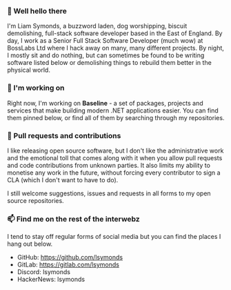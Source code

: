 ### 👋 Well hello there

I'm Liam Symonds, a buzzword laden, dog worshipping, biscuit demolishing, full-stack software developer based in the East of
England. By day, I work as a Senior Full Stack Software Developer (much wow) at BossLabs Ltd where I hack away on many, 
many different projects. By night, I mostly sit and do nothing, but can sometimes be found to be writing software listed 
below or demolishing things to rebuild them better in the physical world.

### 🔭 I'm working on

Right now, I'm working on **Baseline** - a set of packages, projects and services that make building modern .NET 
applications easier. You can find them pinned below, or find all of them by searching through my repositories.

### 🤔 Pull requests and contributions

I like releasing open source software, but I don't like the administrative work and the emotional toll that comes along
with it when you allow pull requests and code contributions from unknown parties. It also limits my ability to monetise 
any work in the future, without forcing every contributor to sign a CLA (which I don't want to have to do).

I still welcome suggestions, issues and requests in all forms to my open source repositories.

### 📫 Find me on the rest of the interwebz

I tend to stay off regular forms of social media but you can find the places I hang out below.

* GitHub: https://github.com/lsymonds
* GitLab: https://gitlab.com/lsymonds
* Discord: lsymonds
* HackerNews: lsymonds
